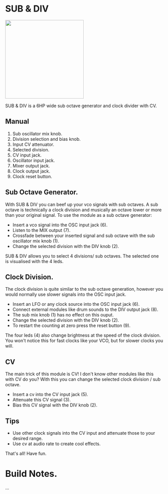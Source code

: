 # SUB & DIV

<img src="https://raw.githubusercontent.com/PierreIsCoding/sdiy/main/Sub%26Div/images/explain.png" width="250" />

SUB & DIV is a 6HP wide sub octave generator and clock divider with CV.

## Manual
1. Sub oscillator mix knob.
2. Division selection and bias knob.
3. Input CV attenuator.
4. Selected division.
5. CV input jack.
6. Oscillator input jack.
7. Mixer output jack.
8. Clock output jack.
9. Clock reset button.

## Sub Octave Generator.
With SUB & DIV you can beef up your vco signals with sub octaves. A sub octave is technically a clock division and musically an octave lower or more than your original signal. To use the module as a sub octave generator:

* Insert a vco signal into the OSC input jack (6).
* Listen to the MIX output (7).
* Crossfade between your inserted signal and sub octave with the sub oscillator mix knob (1).
* Change the selected division with the DIV knob (2).

SUB & DIV allows you to select 4 divisions/ sub octaves. The selected one is visualised with the 4 leds.

## Clock Division.
The clock division is quite similar to the sub octave generation, however you would normally use slower signals into the OSC input jack. 

* Insert an LFO or any clock source into the OSC input jack (6).
* Connect external modules like drum sounds to the DIV output jack (8).
* The sub mix knob (1) has no effect on this ouput.
* Change the selected division with the DIV knob (2).
* To restart the counting at zero press the reset button (9). 

The four leds (4) also change brightness at the speed of the clock division. You won't notice this for fast clocks like your VCO, but for slower clocks you will.

## CV
The main trick of this module is CV! I don't know other modules like this with CV do you? With this you can change the selected clock division / sub octave.
* Insert a cv into the CV input jack (5).
* Attenuate this CV signal (3).
* Bias this CV signal with the DIV knob (2).

## Tips

* Use other clock signals into the CV input and attenuate those to your desired range.
* Use cv at audio rate to create cool effects.

That's all! Have fun.

# Build Notes.
...


